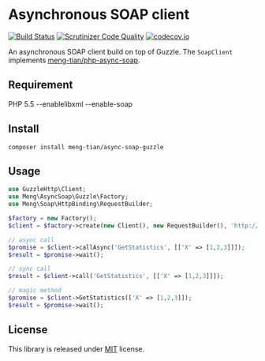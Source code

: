 # Asynchronous SOAP client

[![Build Status](https://travis-ci.org/meng-tian/async-soap-guzzle.svg?branch=master)](https://travis-ci.org/meng-tian/async-soap-guzzle)
[![Scrutinizer Code Quality](https://scrutinizer-ci.com/g/meng-tian/async-soap-guzzle/badges/quality-score.png?b=master)](https://scrutinizer-ci.com/g/meng-tian/async-soap-guzzle/?branch=master)
[![codecov.io](https://codecov.io/github/meng-tian/async-soap-guzzle/coverage.svg?branch=master)](https://codecov.io/github/meng-tian/async-soap-guzzle?branch=master)

An asynchronous SOAP client build on top of Guzzle. The `SoapClient` implements [meng-tian/php-async-soap](https://github.com/meng-tian/php-async-soap).

## Requirement
PHP 5.5 --enablelibxml --enable-soap

## Install
```
composer install meng-tian/async-soap-guzzle
```

## Usage
```php
use GuzzleHttp\Client;
use Meng\AsyncSoap\Guzzle\Factory;
use Meng\Soap\HttpBinding\RequestBuilder;

$factory = new Factory();
$client = $factory->create(new Client(), new RequestBuilder(), 'http://www.webservicex.net/Statistics.asmx?WSDL');

// async call
$promise = $client->callAsync('GetStatistics', [['X' => [1,2,3]]]);
$result = $promise->wait();

// sync call
$result = $client->call('GetStatistics', [['X' => [1,2,3]]]);

// magic method
$promise = $client->GetStatistics(['X' => [1,2,3]]);
$result = $promise->wait();
```

## License
This library is released under [MIT](https://github.com/meng-tian/async-soap-guzzle/blob/master/LICENSE) license.
